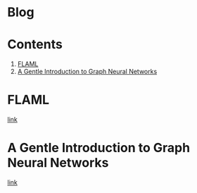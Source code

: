 # Blog

# Contents
1. [FLAML](#flaml)
2. [A Gentle Introduction to Graph Neural Networks](#gnn)

# FLAML
 [link](https://joharmashfaque.com/2021/09/13/flaml/)
 
# A Gentle Introduction to Graph Neural Networks
[link](https://joharmashfaque.com/2021/09/11/a-gentle-introduction-to-graph-neural-networks/)
